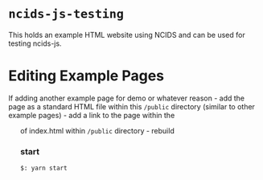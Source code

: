 # `ncids-js-testing`

This holds an example HTML website using NCIDS and can be used for testing ncids-js.

# Editing Example Pages

If adding another example page for demo or whatever reason
    - add the page as a standard HTML file within this `/public` directory (similar to other example pages)
    - add a link to the page within the <ul> of index.html within `/public` directory
    - rebuild

### start
```
$: yarn start
```